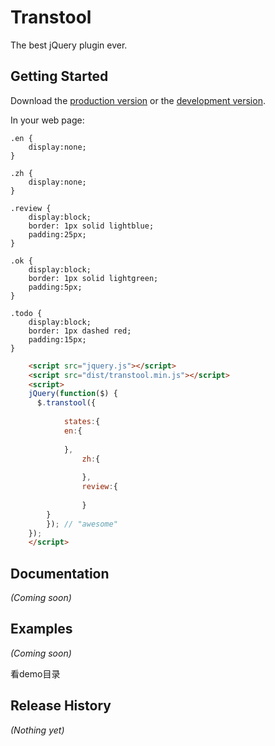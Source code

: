 # Transtool

The best jQuery plugin ever.

## Getting Started
Download the [production version][min] or the [development version][max].

[min]: https://raw.github.com/i5ting/toolbar/master/dist/transtool.min.js
[max]: https://raw.github.com/i5ting/toolbar/master/dist/transtool.js

In your web page:

	.en {
		display:none;
	}
	
	.zh {
		display:none;
	}
	
	.review {
		display:block;
		border: 1px solid lightblue;
		padding:25px;
	}
	
	.ok {
		display:block;
		border: 1px solid lightgreen;
		padding:5px;
	}
	
	.todo {
		display:block;
		border: 1px dashed red;
		padding:15px;
	}
	
```html
	<script src="jquery.js"></script>
	<script src="dist/transtool.min.js"></script>
	<script>
	jQuery(function($) {
	  $.transtool({
			
			states:{
		  	en:{
	  		
		  	},
				zh:{
				
				},
				review:{
				
				}
	  	}
		}); // "awesome"
	});
	</script>
```

## Documentation
_(Coming soon)_

## Examples
_(Coming soon)_

看demo目录

## Release History
_(Nothing yet)_
